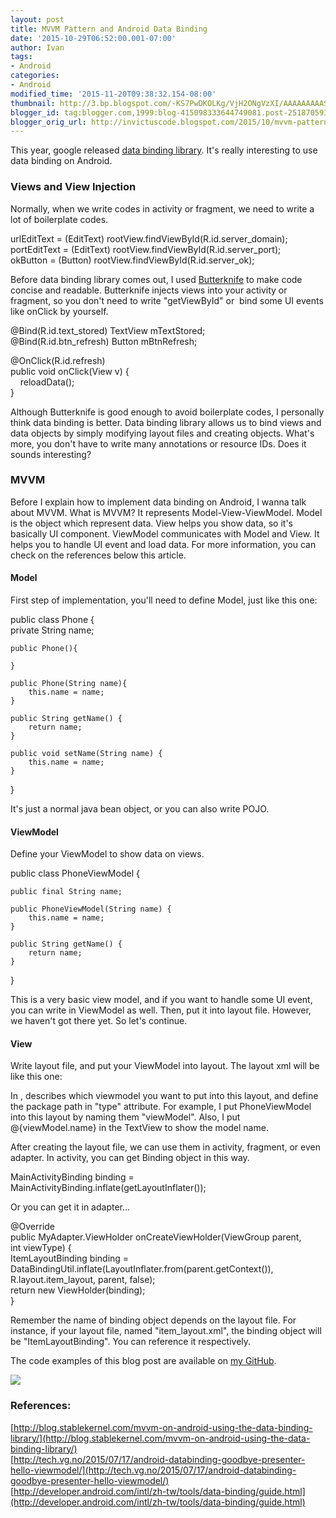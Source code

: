 ```yaml
---
layout: post
title: MVVM Pattern and Android Data Binding
date: '2015-10-29T06:52:00.001-07:00'
author: Ivan
tags:
- Android
categories:
- Android
modified_time: '2015-11-20T09:38:32.154-08:00'
thumbnail: http://3.bp.blogspot.com/-KS7PwDKOLKg/VjH2ONgVzXI/AAAAAAAAASU/_KtnWFt1CUA/s72-c/device-2015-10-29-183346.png
blogger_id: tag:blogger.com,1999:blog-415098333644749081.post-2518705937891235446
blogger_orig_url: http://invictuscode.blogspot.com/2015/10/mvvm-pattern-and-android-data-binding.html
---
```


This year, google released [data binding library](http://developer.android.com/intl/zh-tw/tools/data-binding/guide.html). It's really interesting to use data binding on Android.  
  

### **Views and View Injection**

Normally, when we write codes in activity or fragment, we need to write a lot of boilerplate codes.  

 urlEditText = (EditText) rootView.findViewById(R.id.server\_domain);  
 portEditText = (EditText) rootView.findViewById(R.id.server\_port);  
 okButton = (Button) rootView.findViewById(R.id.server\_ok);  

Before data binding library comes out, I used [Butterknife](http://jakewharton.github.io/butterknife/) to make code concise and readable. Butterknife injects views into your activity or fragment, so you don't need to write "getViewById" or  bind some UI events like onClick by yourself.  

 @Bind(R.id.text\_stored) TextView mTextStored;  
 @Bind(R.id.btn\_refresh) Button mBtnRefresh;

 @OnClick(R.id.refresh)  
 public void onClick(View v) {  
    reloadData();  
 }  

Although Butterknife is good enough to avoid boilerplate codes, I personally think data binding is better. Data binding library allows us to bind views and data objects by simply modifying layout files and creating objects. What's more, you don't have to write many annotations or resource IDs. Does it sounds interesting?  
  

### MVVM

Before I explain how to implement data binding on Android, I wanna talk about MVVM. What is MVVM? It represents Model-View-ViewModel. Model is the object which represent data. View helps you show data, so it's basically UI component. ViewModel communicates with Model and View. It helps you to handle UI event and load data. For more information, you can check on the references below this article.  
  

#### Model

First step of implementation, you'll need to define Model, just like this one:  
  

public class Phone {  
    private String name;  
  
    public Phone(){  
  
    }  
  
    public Phone(String name){  
        this.name = name;  
    }  
  
    public String getName() {  
        return name;  
    }  
  
    public void setName(String name) {  
        this.name = name;  
    }  
}  

  
It's just a normal java bean object, or you can also write POJO.  
  

#### ViewModel

Define your ViewModel to show data on views.  
  

public class PhoneViewModel {  
  
    public final String name;  
  
    public PhoneViewModel(String name) {  
        this.name = name;  
    }  
  
    public String getName() {  
        return name;  
    }  
  
}  

  
This is a very basic view model, and if you want to handle some UI event, you can write in ViewModel as well. Then, put it into layout file. However, we haven't got there yet. So let's continue.  
  

#### View

Write layout file, and put your ViewModel into layout. The layout xml will be like this one:  
  
In <data>, <variable> describes which viewmodel you want to put into this layout, and define the package path in "type" attribute. For example, I put PhoneViewModel into this layout by naming them "viewModel". Also, I put @{viewModel.name} in the TextView to show the model name.  
  
After creating the layout file, we can use them in activity, fragment, or even adapter. In activity, you can get Binding object in this way.  

MainActivityBinding binding = MainActivityBinding.inflate(getLayoutInflater());  

  
Or you can get it in adapter...  

@Override  
    public MyAdapter.ViewHolder onCreateViewHolder(ViewGroup parent,  
                                                   int viewType) {  
        ItemLayoutBinding binding = DataBindingUtil.inflate(LayoutInflater.from(parent.getContext()), R.layout.item\_layout, parent, false);  
        return new ViewHolder(binding);  
    }  

  
Remember the name of binding object depends on the layout file. For instance, if your layout file, named "item\_layout.xml", the binding object will be "ItemLayoutBinding". You can reference it respectively.  
  
The code examples of this blog post are available on [my GitHub](https://github.com/ivanisidrowu/AndroidExamples/tree/master/AndroidDataBindingExample).  

[![](http://3.bp.blogspot.com/-KS7PwDKOLKg/VjH2ONgVzXI/AAAAAAAAASU/_KtnWFt1CUA/s400/device-2015-10-29-183346.png)](http://3.bp.blogspot.com/-KS7PwDKOLKg/VjH2ONgVzXI/AAAAAAAAASU/_KtnWFt1CUA/s1600/device-2015-10-29-183346.png)

  

### References:

[http://blog.stablekernel.com/mvvm-on-android-using-the-data-binding-library/](http://blog.stablekernel.com/mvvm-on-android-using-the-data-binding-library/)  
[http://tech.vg.no/2015/07/17/android-databinding-goodbye-presenter-hello-viewmodel/](http://tech.vg.no/2015/07/17/android-databinding-goodbye-presenter-hello-viewmodel/)  
[http://developer.android.com/intl/zh-tw/tools/data-binding/guide.html](http://developer.android.com/intl/zh-tw/tools/data-binding/guide.html)